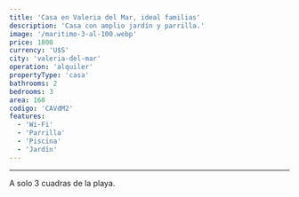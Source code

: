 ```yaml
---
title: 'Casa en Valeria del Mar, ideal familias'
description: 'Casa con amplio jardín y parrilla.'
image: '/maritimo-3-al-100.webp'
price: 1800
currency: 'U$S'
city: 'valeria-del-mar'
operation: 'alquiler'
propertyType: 'casa'
bathrooms: 2
bedrooms: 3
area: 160
codigo: 'CAVdM2'
features:
  - 'Wi-Fi'
  - 'Parrilla'
  - 'Piscina'
  - 'Jardín'
---
```

---

A solo 3 cuadras de la playa.
